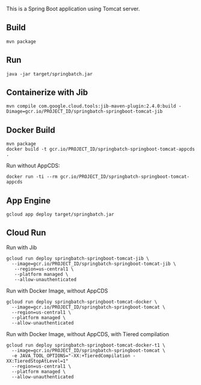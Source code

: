 This is a Spring Boot application using Tomcat server.

## Build
```
mvn package
```

## Run
```
java -jar target/springbatch.jar
```

## Containerize with Jib
```
mvn compile com.google.cloud.tools:jib-maven-plugin:2.4.0:build -Dimage=gcr.io/PROJECT_ID/springbatch-springboot-tomcat-jib
```

## Docker Build 
```
mvn package
docker build -t gcr.io/PROJECT_ID/springbatch-springboot-tomcat-appcds .
```

Run without AppCDS:
```
docker run -ti --rm gcr.io/PROJECT_ID/springbatch-springboot-tomcat-appcds
```

## App Engine

```
gcloud app deploy target/springbatch.jar
```

## Cloud Run
Run with Jib
```
gcloud run deploy springbatch-springboot-tomcat-jib \
  --image=gcr.io/PROJECT_ID/springbatch-springboot-tomcat-jib \
   --region=us-central1 \
   --platform managed \
   --allow-unauthenticated
```

Run with Docker Image, without AppCDS
```
gcloud run deploy springbatch-springboot-tomcat-docker \
  --image=gcr.io/PROJECT_ID/springbatch-springboot-tomcat \
  --region=us-central1 \
  --platform managed \
  --allow-unauthenticated
```

Run with Docker Image, without AppCDS, with Tiered compilation
```
gcloud run deploy springbatch-springboot-tomcat-docker-t1 \
  --image=gcr.io/PROJECT_ID/springbatch-springboot-tomcat \
  -e JAVA_TOOL_OPTIONS="-XX:+TieredCompilation -XX:TieredStopAtLevel=1"
  --region=us-central1 \
  --platform managed \
  --allow-unauthenticated
```

